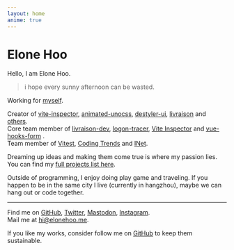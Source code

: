 ```yaml
---
layout: home
anime: true
---
```


# Elone Hoo

Hello, I am Elone Hoo.

> i hope every sunny afternoon can be wasted.

Working for [myself](https://github.com/wip-elonehoo).<br>

Creator of [<IconJumpIde class="w-4.8 h-4.8 inline-block" /> vite-inspector](https://github.com/vite-inspector/vite-inspector), [<IconAnimatedUnocss class="w-4.8 h-4.8 inline-block" /> animated-unocss](https://github.com/conver-unocss/animated-unocss), [<IconDestyler class="w-4.8 h-4.8 inline-block" /> destyler-ui](https://github.com/destyler/destyler), [<IconLivraison class="w-4.8 h-4.8 inline-block" /> livraison](https://github.com/livraison-dev/app) and [others](/projects).<br>
Core team member of [livraison-dev](https://github.com/livraison-dev), [logon-tracer](https://github.com/logon-tracer), [Vite Inspector](https://github.com/vite-inspector) and [vue-hooks-form](https://github.com/vue-hooks-form) .<br>
Team member of [<Icon class="i-logos-vitest" /> Vitest](https://github.com/vitest-dev), [<IconTrends class="w-4.8 h-4.8 inline-block" /> Coding Trends](https://github.com/trends-dev) and [INet](https://github.com/hzpt-inet-club).

Dreaming up ideas and making them come true is where my passion lies. You can find my [full projects list here](/projects).

Outside of programming, I enjoy doing play game and traveling. If you happen to be in the same city I live (currently in hangzhou), maybe we can hang out or code together.

---

Find me on [<Icon class="i-ri-github-fill" /> GitHub](https://github.com/elonehoo), [<Icon class="i-ri-twitter-x-fill" /> Twitter](https://www.twitter.com/elonehoo), [<Icon class="i-ri-mastodon-fill" /> Mastodon](https://elk.zone/mstdn.social/@elonehoo), [<Icon class="i-ri-instagram-fill" /> Instagram](https://www.instagram.com/elonehoooo/).<br>
Mail me at [<Icon class="i-ri-mail-fill" /> hi@elonehoo.me](mailto:hi@elonehoo.me).<br>

If you like my works, consider follow me on [<Icon class="i-ri-github-fill" /> GitHub](https://github.com/elonehoo) to keep them sustainable.
